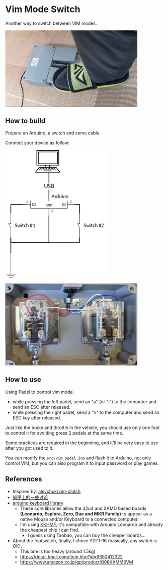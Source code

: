 # Vim Mode Switch

Another way to switch between VIM modes.


<img src="imgs/switch.png" width="420px"/>

## How to build

Prepare an Arduino, a switch and some cable.

Connect your device as follow:

![](imgs/VIM-PEDAL.jpg)

<img src="imgs/connect.png" width="420px"/>

## How to use

Using Padel to control vim mode.

- while pressing the left padel, send an "a" (or "i") to the computer and send an ESC after released.
- while pressing the right padel, send a "v" to the computer and send an ESC key after released.

Just like the brake and throttle in the vehicle, you should use only one foot to control it for avoiding press 2 pedals at the same time.

Some practices are required in the beginning, and it'll be very easy to use after you got used to it.

You can modify the `src/vim_pedal.ino` and flash it to Arduino, not only control VIM, but you can also program it to input password or play games.

## References

- Inspired by: [alevchuk/vim-clutch](https://github.com/alevchuk/vim-clutch)
- [知乎上的一些讨论](https://www.zhihu.com/question/30811191)
- [arduino keyboard library](https://www.arduino.cc/reference/en/language/functions/usb/keyboard/)
    - These core libraries allow the 32u4 and SAMD based boards **(Leonardo, Esplora, Zero, Due and MKR Family)** to appear as a native Mouse and/or Keyboard to a connected computer.
    - I'm using [KKHMF](https://www.amazon.co.jp/gp/product/B081DY1NWW), it's compatible with Arduino Leonardo and already the cheapest chip I can find. 
        - I guess using Taobao, you can buy the cheaper boards...
- About the footswitch, finally, I chose YDT1-16 (basically, any switch is OK).
    - This one is too heavy (around 1.5kg)
    - https://detail.tmall.com/item.htm?id=9350412322
    - https://www.amazon.co.jp/gp/product/B08KXMM3VM
